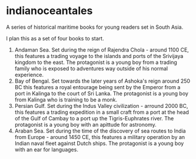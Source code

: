 # indianoceantales
A series of historical maritime books for young readers set in South Asia.

I plan this as a set of four books to start.

1. Andaman Sea.  Set during the reign of Rajendra Chola - around 1100 CE, this features a trading voyage to the islands and ports of the Srivijaya kingdom to the east. The protagonist is a young boy from a trading family who is exposed to adventures way outside of his normal experience.
2. Bay of Bengal.  Set towards the later years of Ashoka's reign around 250 BC  this features a royal entourage being sent by the Emperor from a port in Kalinga to the court of Sri Lanka.  The protagonist is a young boy from Kalinga who is training to be a monk.
3. Persian Gulf.  Set during the Indus Valley civilization - arround 2000 BC, this features a trading expedition in a small craft from a port at the head of the Gulf of Cambay to a port up the Tigris-Euphrates river.  The protagonist is a young boy with an apittude for astronomy.
4. Araban Sea. Set during the time of the discovery of sea routes to India from Europe - around 1450 CE, this features a military operation by an Indian naval fleet against Dutch ships.  The protagonist is a young boy with an ear for languages.
